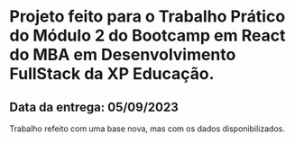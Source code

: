 # Projeto feito para o Trabalho Prático do Módulo 2 do Bootcamp em React do MBA em Desenvolvimento FullStack da XP Educação.

## Data da entrega: 05/09/2023

Trabalho refeito com uma base nova, mas com os dados disponibilizados.

